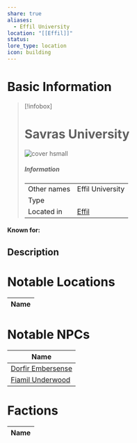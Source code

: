 ```yaml
---
share: true
aliases:
  - Effil University
location: "[[Effil]]"
status: 
lore_type: location
icon: building
---
```

# Basic Information
> [!infobox]
> # Savras University
> ![cover hsmall](insertimage.png)
> ##### Information
> |   |  |
> | ---- | ---- |
> | Other names | Effil University|
> | Type | 
> | Located in | [Effil](../Settlements/Effil.md)|
#### Known for:
## Description
# Notable Locations
| Name |
| ---- |

# Notable NPCs
| Name                                             |
| ------------------------------------------------ |
| [Dorfir Embersense](../../../Dorfir%20Embersense.md) |
| [Fiamil Underwood](../../../Fiamil%20Underwood.md)   |

# Factions
| Name |
| ---- |
